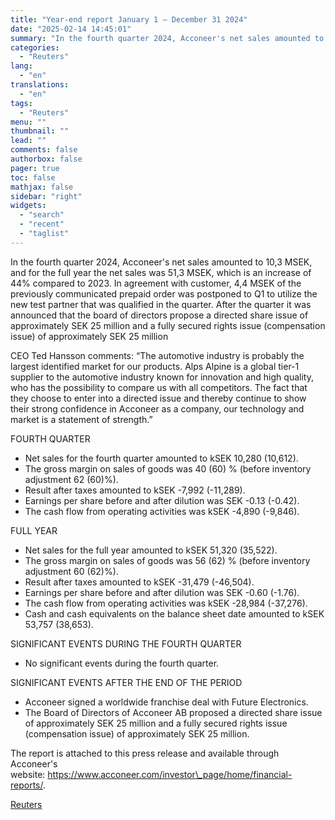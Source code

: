 ```yaml
---
title: "Year-end report January 1 – December 31 2024"
date: "2025-02-14 14:45:01"
summary: "In the fourth quarter 2024, Acconeer's net sales amounted to 10,3 MSEK, and for the full year the net sales was 51,3 MSEK, which is an increase of 44% compared to 2023. In agreement with customer, 4,4 MSEK of the previously communicated prepaid order was postponed to Q1 to utilize..."
categories:
  - "Reuters"
lang:
  - "en"
translations:
  - "en"
tags:
  - "Reuters"
menu: ""
thumbnail: ""
lead: ""
comments: false
authorbox: false
pager: true
toc: false
mathjax: false
sidebar: "right"
widgets:
  - "search"
  - "recent"
  - "taglist"
---
```


In the fourth quarter 2024, Acconeer's net sales amounted to 10,3 MSEK, and for the full year the net sales was 51,3 MSEK, which is an increase of 44% compared to 2023. In agreement with customer, 4,4 MSEK of the previously communicated prepaid order was postponed to Q1 to utilize the new test partner that was qualified in the quarter. After the quarter it was announced that the board of directors propose a directed share issue of approximately SEK 25 million and a fully secured rights issue (compensation issue) of approximately SEK 25 million

CEO Ted Hansson comments: “The automotive industry is probably the largest identified market for our products. Alps Alpine is a global tier-1 supplier to the automotive industry known for innovation and high quality, who has the possibility to compare us with all competitors. The fact that they choose to enter into a directed issue and thereby continue to show their strong confidence in Acconeer as a company, our technology and market is a statement of strength.”

FOURTH QUARTER

* Net sales for the fourth quarter amounted to kSEK 10,280 (10,612).
* The gross margin on sales of goods was 40 (60) % (before inventory adjustment 62 (60)%).
* Result after taxes amounted to kSEK -7,992 (-11,289).
* Earnings per share before and after dilution was SEK -0.13 (-0.42).
* The cash flow from operating activities was kSEK -4,890 (-9,846).

FULL YEAR

* Net sales for the full year amounted to kSEK 51,320 (35,522).
* The gross margin on sales of goods was 56 (62) % (before inventory adjustment 60 (62)%).
* Result after taxes amounted to kSEK -31,479 (-46,504).
* Earnings per share before and after dilution was SEK -0.60 (-1.76).
* The cash flow from operating activities was kSEK -28,984 (-37,276).
* Cash and cash equivalents on the balance sheet date amounted to kSEK 53,757 (38,653).

SIGNIFICANT EVENTS DURING THE FOURTH QUARTER

* No significant events during the fourth quarter.

SIGNIFICANT EVENTS AFTER THE END OF THE PERIOD

* Acconeer signed a worldwide franchise deal with Future Electronics.
* The Board of Directors of Acconeer AB proposed a directed share issue of approximately SEK 25 million and a fully secured rights issue (compensation issue) of approximately SEK 25 million.

The report is attached to this press release and available through Acconeer's website: https://www.acconeer.com/investor\_page/home/financial-reports/.

[Reuters](https://www.tradingview.com/news/reuters.com,2025-02-14:newsml_MFN4xVQch:0-year-end-report-january-1-december-31-2024/)
